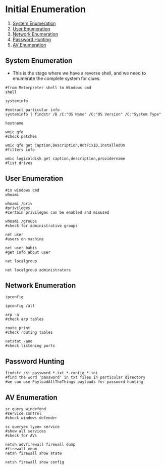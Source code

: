 # Initial Enumeration

1. [System Enumeration](#system-enumeration)
2. [User Enumeration](#user-enumeration)
3. [Network Enumeration](#network-enumeration)
4. [Password Hunting](#password-hunting)
5. [AV Enumeration](#av-enumeration)

## System Enumeration

* This is the stage where we have a reverse shell, and we need to enumerate the complete system for clues.

```shell
#from Meterpreter shell to Windows cmd
shell

systeminfo

#extract particular info
systeminfo | findstr /B /C:"OS Name" /C:"OS Version" /C:"System Type"

hostname

wmic qfe
#check patches

wmic qfe get Caption,Description,HotFixID,InstalledOn
#filters info

wmic logicaldisk get caption,description,providername
#list drives
```

## User Enumeration

```shell
#in windows cmd
whoami

whoami /priv
#privileges
#certain privileges can be enabled and misused

whoami /groups
#check for administrative groups

net user
#users on machine

net user babis
#get info about user

net localgroup

net localgroup administrators
```

## Network Enumeration

```shell
ipconfig

ipconfig /all

arp -a
#check arp tables

route print
#check routing tables

netstat -ano
#check listening ports
```

## Password Hunting

```shell
findstr /si password *.txt *.config *.ini
#find the word 'password' in txt files in particular directory
#we can use PayloadAllTheThings payloads for password hunting
```

## AV Enumeration

```shell
sc query windefend
#service control
#check windows defender

sc queryex type= service
#show all services
#check for AVs

netsh advfirewall firewall dump
#firewall enum
netsh firewall show state

netsh firewall show config
```

